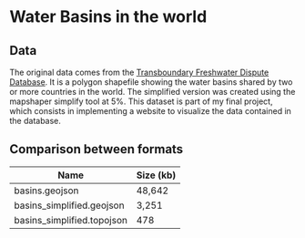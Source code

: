 # Water Basins in the world

## Data

The original data comes from the [Transboundary Freshwater Dispute Database](http://gis.nacse.org/tfdd/index.php). It is a polygon shapefile showing the water basins shared by two or more countries in the world. The simplified version was created using the mapshaper simplify tool at 5%. This dataset is part of my final project, which consists in implementing a website to visualize the data contained in the database.

## Comparison between formats

| Name                       | Size (kb) |
| -------------------------- | --------- |
| basins.geojson             | 48,642    |
| basins_simplified.geojson  | 3,251     |
| basins_simplified.topojson | 478       |

